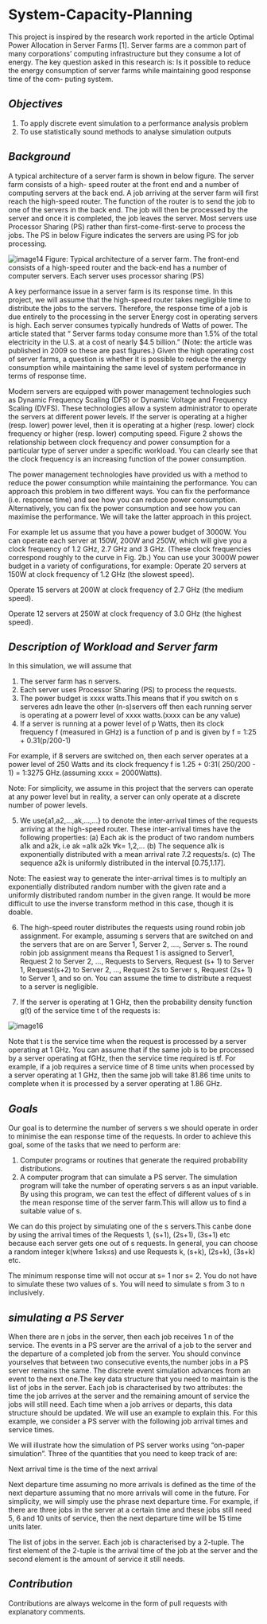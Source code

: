 # System-Capacity-Planning
This project is inspired by the research work reported in the article Optimal Power Allocation in Server Farms [1]. Server farms are a common part of many corporations’ computing infrastructure but they consume a lot of energy. The key question asked in this research is: Is it possible to reduce the energy consumption of server farms while maintaining good response time of the com- puting system.

## _Objectives_

1.  To apply discrete event simulation to a performance analysis problem
2.  To use statistically sound methods to analyse simulation outputs

## _Background_

A typical architecture of a server farm is shown in below figure.  The server farm consists of a high-
speed router at the front end and a number of computing servers at the back end.  A job arriving
at the server farm will first reach the high-speed router.  The function of the router is to send the
job to one of the servers in the back end.  The job will then be processed by the server and once
it is completed, the job leaves the server.  Most servers use Processor Sharing (PS) rather than
first-come-first-serve to process the jobs.  The PS in below Figure  indicates the servers are using PS
for job processing.

![image14](https://user-images.githubusercontent.com/26761582/30526603-b97f118e-9c60-11e7-8dfd-6a0d44e0e496.jpg)
Figure:  Typical architecture of a server farm.  The front-end consists of a high-speed router and
the back-end has a number of computer servers.  Each server uses processor sharing (PS)

A key performance issue in a server farm is its response time.  In this project, we will assume
that the high-speed router takes negligible time to distribute the jobs to the servers.  Therefore,
the response time of a job is due entirely to the processing in the server
Energy cost in operating servers is high.  Each server consumes typically hundreds of Watts of power.  The article stated that “
Server farms today consume more than 1.5% of the total electricity in the U.S. at a cost of nearly $4.5 billion.” (Note:  the article was published in 2009 so these are past figures.)  Given the high operating cost of server farms, a question is whether it is possible to reduce the energy consumption while maintaining the same level of system performance in terms of response time.

Modern servers are equipped with power management technologies such as Dynamic Frequency Scaling (DFS) or Dynamic Voltage and Frequency Scaling (DVFS). These technologies allow a system administrator to operate the servers at different power levels.  If the server is operating at a higher (resp.  lower) power level, then it is operating at a higher (resp.  lower) clock frequency or higher (resp.  lower) computing speed.  Figure 2 shows the relationship between clock frequency and power consumption for a particular type of server under a specific workload.  You can clearly see that the clock frequency is an increasing function of the power consumption.

The  power  management  technologies  have  provided  us  with  a  method  to  reduce  the  power consumption while maintaining the performance.  You can approach this problem in two different ways.  You can fix the performance (i.e.  response time) and see how you can reduce power consumption.  Alternatively, you can fix the power consumption and see how you can maximise the
performance.  We will take the latter approach in this project.

For example let us assume that you have a power budget of 3000W. You can operate each server at 150W, 200W and 250W, which will give you a clock frequency of 1.2 GHz, 2.7 GHz and 3 GHz.  (These clock frequencies correspond roughly to the curve in Fig. 2b.)  You can use your 3000W power budget in a variety of configurations, for example:
Operate 20 servers at 150W at clock frequency of 1.2 GHz (the slowest speed).

Operate 15 servers at 200W at clock frequency of 2.7 GHz (the medium speed).

Operate 12 servers at 250W at clock frequency of 3.0 GHz (the highest speed).

## _Description of Workload and Server farm_
In this simulation, we will assume that
1. The server farm has n servers.
2. Each server uses Processor Sharing (PS) to process the requests.
3. The power budget is xxxx watts.This means that if you switch on s serveres adn leave the other (n-s)servers off then each running server is operating at a powerr level of xxxx watts.(xxxx can be any value)
4. If a server is running at a power level of p Watts, then its clock frequency f (measured in
GHz) is a function of p and is given by
f = 1:25 + 0.31(p/200-1)

For example, if 8 servers are switched on, then each server operates at a power level of 250
Watts and its clock frequency f is 1.25 + 0:31( 250/200 - 1) = 1:3275 GHz.(assuming xxxx = 2000Watts).

Note: For simplicity, we assume in this project that the servers can operate at any power
level but in reality, a server can only operate at a discrete number of power levels.

5.  We use{a1,a2,...,ak,...,...} to denote the inter-arrival times of the requests arriving at the high-speed router.  These inter-arrival times have the following properties:
(a)  Each ak is the product of two random numbers a1k and a2k, i.e ak =a1k a2k ∀k= 1,2,...
(b)  The sequence a1k is exponentially distributed with a mean arrival rate 7.2 requests/s.
(c)  The sequence a2k is uniformly distributed in the interval [0.75,1.17].

Note:  The  easiest  way  to  generate  the  inter-arrival  times  is  to  multiply  an  exponentially
distributed random number with the given rate and a uniformly distributed random number
in the given range.  It would be more difficult to use the inverse transform method in this
case, though it is doable.

6.  The high-speed router distributes the requests using round robin job assignment.  For example, assuming s servers that are switched on and the servers that are on are Server 1, Server 2, ...., Server s.  The round robin job assignment means tha Request 1 is assigned to Server1,  Request 2 to Server 2,  ...,  Requests to Servers,  Request (s+ 1) to Server 1,  Request(s+2) to Server 2, ..., Request 2s to Server s, Request (2s+ 1) to Server 1, and so on.  You can assume the time to distribute a request to a server is negligible.

7. If the server is operating at 1 GHz, then the probability density function g(t) of the service
time t of the requests is:

![image16](https://user-images.githubusercontent.com/26761582/30526754-68030e2a-9c63-11e7-9527-8218fa482763.png)

Note that t is the service time when the request is processed by a server operating at 1 GHz. You can assume that if the same job is to be processed by a server operating at fGHz, then the service time required is tf.  For example, if a job requires a service time of 8 time units when processed by a server operating at 1 GHz, then the same job will take 81.86 time units to complete when it is processed by a server operating at 1.86 GHz.

## _Goals_
Our goal is to determine the number of servers s we should operate in order to minimise the ean response time of the requests. In order to achieve this goal, some of the tasks that we need to perform are:
1. Computer programs or routines that generate the required probability distributions.
2. A computer program that can simulate a PS server. The simulation program will take the number of operating servers s as an input variable. By using this program, we can test the effect of different values of s in the mean response time of the server farm.This will allow us to find a suitable value of s.

We can do this project by simulating one of the s servers.This canbe done by using the arrival times of the Requests 1, (s+1), (2s+1), (3s+1) etc because each server gets one out of s requests.  In general, you can choose a random integer k(where 1≤k≤s)
and use Requests k, (s+k), (2s+k), (3s+k) etc.

The minimum response time will not occur at s= 1 nor s= 2.  You do not have to simulate these two values of s.  You will need to simulate s from 3 to n inclusively.

## _simulating a PS Server_

When there are n jobs in the server, then each job receives 1 n of the service. The events in a PS server are the arrival of a job to the server and the departure of a completed job from the server. You should convince yourselves that between two consecutive events,the number jobs in a PS server remains the same. The discrete event simulation advances from an event to the next one.The key data structure that you need to maintain is the list of jobs in the server. Each job is characterised by two attributes: the time the job arrives at the server and the remaining amount of service the jobs will still need. Each time when a job arrives or departs, this data structure should be updated. We will use an example to explain this. For this example, we consider a PS server with the following job arrival times and service times.


 
We will illustrate how the simulation of PS server works using “on-paper simulation”.  Three of the quantities that you need to keep track of are:

Next arrival time is the time of the next arrival

Next departure time assuming no more arrivals is defined as the time of the next departure assuming that no more arrivals will come in the future. For simplicity, we will simply use the phrase next departure time. For example, if there are three jobs in the server at a certain time and these jobs still need 5, 6 and 10 units of service, then the next departure time will be 15 time units later.

The list of jobs in the server. Each job is characterised by a 2-tuple. The first element of the 2-tuple is the arrival time of the job at the server and the second element is the amount of service it still needs.


## _Contribution_
Contributions are always welcome in the form of pull requests with explanatory comments.
